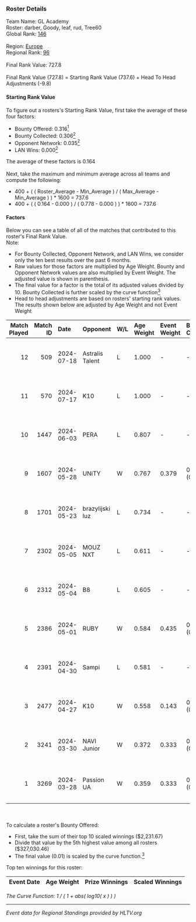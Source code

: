 ### Roster Details<br />
Team Name: GL Academy<br />
Roster: darber, Goody, leaf, rud, Tree60<br />
Global Rank: [146](../standings_global.md)<br />
<br />
Region: [Europe]( ../standings_europe.md)<br />
Regional Rank: [96]( ../standings_europe.md)<br />
<br />
Final Rank Value:  727.8<br />
<br />
Final Rank Value (727.8) = Starting Rank Value (737.6) + Head To Head Adjustments (-9.8)<br />

#### Starting Rank Value<br />
To figure out a rosters's Starting Rank Value, first take the average of these four factors:<br />
- Bounty Offered: 0.316[<sup>1</sup>](#table2)
- Bounty Collected: 0.306[<sup>2</sup>](#table1)
- Opponent Network: 0.035[<sup>2</sup>](#table1)
- LAN Wins: 0.000[<sup>2</sup>](#table1)

The average of these factors is 0.164<br />
<br />
Next, take the maximum and minimum average across all teams and compute the following:<br />
- 400 + ( ( Roster_Average - Min_Average ) / ( Max_Average - Min_Average ) ) * 1600 = 737.6
- 400 + ( ( 0.164 - 0.000 ) / ( 0.778 - 0.000 ) ) * 1600 = 737.6


#### Factors<br />
Below you can see a table of all of the matches that contributed to this roster's Final Rank Value.<br />
Note:<br />

- For Bounty Collected, Opponent Network, and LAN Wins, we consider only the ten best results over the past 6 months.
- Raw values for those factors are multiplied by Age Weight. Bounty and Opponent Network values are also multiplied by Event Weight. The adjusted value is shown in parenthesis.
- The final value for a factor is the total of its adjusted values divided by 10. Bounty Collected is further scaled by the curve function[<sup>3</sup>](#curveFunction)
- Head to head adjustments are based on rosters' starting rank values. The results shown below are adjusted by Age Weight and not Event Weight
<span id="table1"></span><br />


| Match Played | Match ID | Date       | Opponent        | W/L | Age Weight | Event Weight | Bounty Collected | Opponent Network | LAN Wins  | H2H Adj. | Roster                           |
| -: | -: | :- | :- | :- | :- | :- | :- | :- | :- | -: | :- |
|           12 |      509 | 2024-07-18 | Astralis Talent | L   | 1.000      | -            | -                | -                | -         |   -16.91 | darber, Goody, leaf, rud, Tree60 |
|           11 |      570 | 2024-07-17 | K10             | L   | 1.000      | -            | -                | -                | -         |   -17.64 | darber, Goody, leaf, rud, Tree60 |
|           10 |     1447 | 2024-06-03 | PERA            | L   | 0.807      | -            | -                | -                | -         |    -6.81 | darber, Goody, leaf, rud, Tree60 |
|            9 |     1607 | 2024-05-28 | UNiTY           | W   | 0.767      | 0.379        | 0.025 (0.007)    | 0.267 (0.078)    | 0 (0.000) |    17.47 | darber, Goody, leaf, rud, Tree60 |
|            8 |     1701 | 2024-05-23 | brazylijski luz | L   | 0.734      | -            | -                | -                | -         |    -8.76 | darber, Goody, leaf, rud, Tree60 |
|            7 |     2302 | 2024-05-05 | MOUZ NXT        | L   | 0.611      | -            | -                | -                | -         |    -3.98 | darber, Goody, leaf, rud, shadiy |
|            6 |     2312 | 2024-05-04 | B8              | L   | 0.605      | -            | -                | -                | -         |    -3.39 | darber, Goody, leaf, rud, shadiy |
|            5 |     2386 | 2024-05-01 | RUBY            | W   | 0.584      | 0.435        | 0.097 (0.025)    | 0.544 (0.138)    | 0 (0.000) |    13.52 | darber, Goody, leaf, rud, shadiy |
|            4 |     2391 | 2024-04-30 | Sampi           | L   | 0.581      | -            | -                | -                | -         |    -5.46 | darber, Goody, leaf, rud, sSen   |
|            3 |     2477 | 2024-04-27 | K10             | W   | 0.558      | 0.143        | 0.008 (0.001)    | 0.133 (0.011)    | 0 (0.000) |     7.20 | darber, Goody, leaf, rud, sSen   |
|            2 |     3241 | 2024-03-30 | NAVI Junior     | W   | 0.372      | 0.333        | 0.003 (0.000)    | 0.032 (0.004)    | 0 (0.000) |     5.20 | darber, Goody, leaf, nestee, rud |
|            1 |     3269 | 2024-03-28 | Passion UA      | W   | 0.359      | 0.333        | 0.173 (0.021)    | 1.000 (0.120)    | 0 (0.000) |     9.76 | darber, Goody, leaf, nestee, rud |

<br />
<span id="table2"></span><br />
To calculate a roster's Bounty Offered:<br />

- First, take the sum of their top 10 scaled winnings ($2,231.67)
- Divide that value by the 5th highest value among all rosters ($327,030.46)
- The final value (0.01) is scaled by the curve function.[<sup>3</sup>](#curveFunction)

Top ten winnings for this roster:<br />

| Event Date | Age Weight | Prize Winnings | Scaled Winnings |
| :- | -: | :- | :- |


<span id="curveFunction"></span>_The Curve Function: 1 / ( 1 + abs( log10( x ) ) )_<br />

---
_Event data for Regional Standings provided by HLTV.org_<br />
